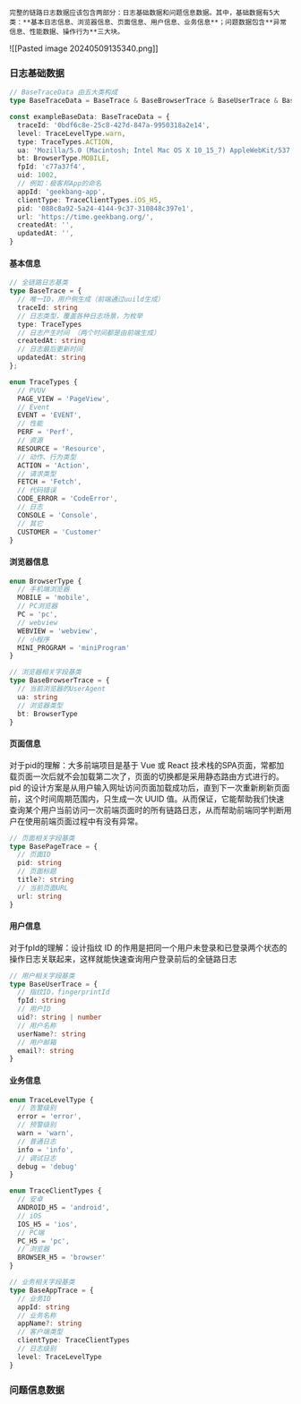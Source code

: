 	完整的链路日志数据应该包含两部分：日志基础数据和问题信息数据。其中，基础数据有5大类：**基本日志信息、浏览器信息、页面信息、用户信息、业务信息**；问题数据包含**异常信息、性能数据、操作行为**三大块。
![[Pasted image 20240509135340.png]]
### 日志基础数据
```ts
// BaseTraceData 由五大类构成
type BaseTraceData = BaseTrace & BaseBrowserTrace & BaseUserTrace & BaseAppTrace & BasePageTrace

const exampleBaseData: BaseTraceData = {
  traceId: '0bdf6c8e-25c8-427d-847a-9950318a2e14',
  level: TraceLevelType.warn,
  type: TraceTypes.ACTION,
  ua: 'Mozilla/5.0 (Macintosh; Intel Mac OS X 10_15_7) AppleWebKit/537.36 (KHTML, like Gecko) Chrome/124.0.0.0 Safari/537.36',
  bt: BrowserType.MOBILE,
  fpId: 'c77a37f4',
  uid: 1002,
  // 例如：极客邦App的命名
  appId: 'geekbang-app',
  clientType: TraceClientTypes.iOS_H5,
  pid: '088c8a92-5a24-4144-9c37-310848c397e1',
  url: 'https://time.geekbang.org/',
  createdAt: '',
  updatedAt: '',
}
```
####  基本信息
```ts
// 全链路日志基类
type BaseTrace = {
  // 唯一ID，用户侧生成（前端通过uuild生成）
  traceId: string
  // 日志类型，覆盖各种日志场景，为枚举
  type: TraceTypes
  // 日志产生时间 （两个时间都是由前端生成）
  createdAt: string
  // 日志最后更新时间
  updatedAt: string
};

enum TraceTypes {
  // PVUV
  PAGE_VIEW = 'PageView',
  // Event
  EVENT = 'EVENT',
  // 性能
  PERF = 'Perf',
  // 资源
  RESOURCE = 'Resource',
  // 动作、行为类型
  ACTION = 'Action',
  // 请求类型
  FETCH = 'Fetch',
  // 代码错误
  CODE_ERROR = 'CodeError',
  // 日志
  CONSOLE = 'Console',
  // 其它
  CUSTOMER = 'Customer'
}
```
#### 浏览器信息
```ts
enum BrowserType {
  // 手机端浏览器
  MOBILE = 'mobile',
  // PC浏览器
  PC = 'pc',
  // webview
  WEBVIEW = 'webview',
  // 小程序
  MINI_PROGRAM = 'miniProgram'
}

// 浏览器相关字段基类
type BaseBrowserTrace = {
  // 当前浏览器的UserAgent
  ua: string
  // 浏览器类型
  bt: BrowserType
}
```
#### 页面信息
对于pid的理解：大多前端项目是基于 Vue 或 React 技术栈的SPA页面，常都加载页面一次后就不会加载第二次了，页面的切换都是采用静态路由方式进行的。pid 的设计方案是从用户输入网址访问页面加载成功后，直到下一次重新刷新页面前，这个时间周期范围内，只生成一次 UUID 值。从而保证，它能帮助我们快速查询某个用户当前访问一次前端页面时的所有链路日志，从而帮助前端同学判断用户在使用前端页面过程中有没有异常。
```ts
// 页面相关字段基类
type BasePageTrace = {
  // 页面ID
  pid: string
  // 页面标题
  title?: string
  // 当前页面URL
  url: string
}
```
#### 用户信息
对于fpId的理解：设计指纹 ID 的作用是把同一个用户未登录和已登录两个状态的操作日志关联起来，这样就能快速查询用户登录前后的全链路日志
```ts
// 用户相关字段基类
type BaseUserTrace = {
  // 指纹ID，fingerprintId
  fpId: string
  // 用户ID
  uid?: string | number
  // 用户名称
  userName?: string
  // 用户邮箱
  email?: string
}
```
#### 业务信息
```ts
enum TraceLevelType {
  // 告警级别
  error = 'error',
  // 预警级别
  warn = 'warn',
  // 普通日志
  info = 'info',
  // 调试日志
  debug = 'debug'
}

enum TraceClientTypes {
  // 安卓
  ANDROID_H5 = 'android',
  // iOS
  IOS_H5 = 'ios',
  // PC端
  PC_H5 = 'pc',
  // 浏览器
  BROWSER_H5 = 'browser'
}

// 业务相关字段基类
type BaseAppTrace = {
  // 业务ID
  appId: string
  // 业务名称
  appName?: string
  // 客户端类型
  clientType: TraceClientTypes
  // 日志级别
  level: TraceLevelType
}
```
### 问题信息数据